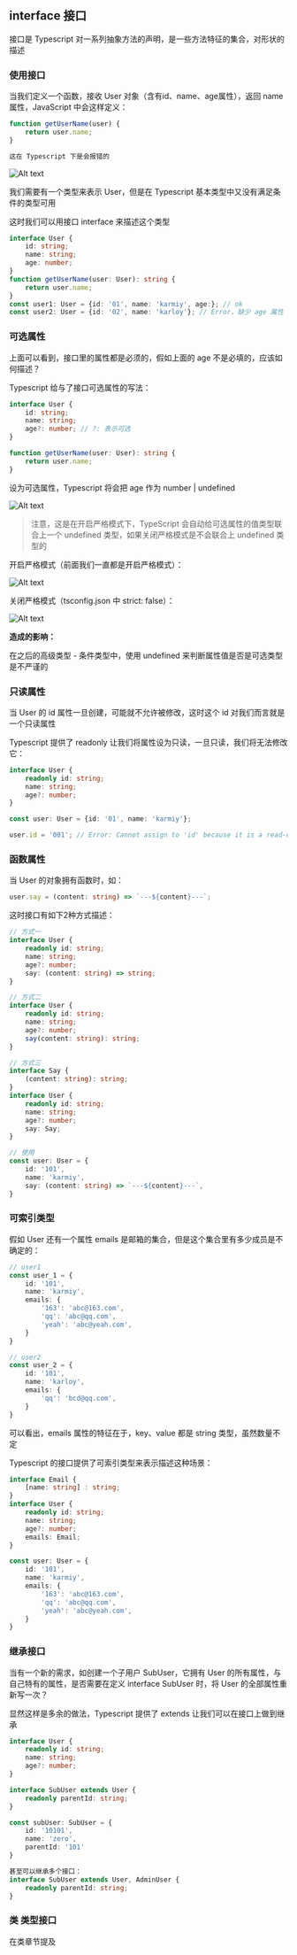 ## interface 接口

接口是 Typescript 对一系列抽象方法的声明，是一些方法特征的集合，对形状的描述

### 使用接口

当我们定义一个函数，接收 User 对象（含有id、name、age属性），返回 name 属性，JavaScript 中会这样定义：

```ts
function getUserName(user) {
    return user.name;
}

这在 Typescript 下是会报错的
```

![Alt text](imgs/05-01.png)

我们需要有一个类型来表示 User，但是在 Typescript 基本类型中又没有满足条件的类型可用

这时我们可以用接口 interface 来描述这个类型

```ts
interface User {
    id: string;
    name: string;
    age: number;
}
function getUserName(user: User): string {
    return user.name;
}
const user1: User = {id: '01', name: 'karmiy', age:}; // ok
const user2: User = {id: '02', name: 'karloy'}; // Error，缺少 age 属性
```

### 可选属性

上面可以看到，接口里的属性都是必须的，假如上面的 age 不是必填的，应该如何描述？

Typescript 给与了接口可选属性的写法：

```ts
interface User {
    id: string;
    name: string;
    age?: number; // ?: 表示可选
}

function getUserName(user: User): string {
    return user.name;
}
```

设为可选属性，Typescript 将会把 age 作为 number | undefined

![Alt text](imgs/05-02.png)

> 注意，这是在开启严格模式下，TypeScript 会自动给可选属性的值类型联合上一个 undefined 类型，如果关闭严格模式是不会联合上 undefined 类型的

开启严格模式（前面我们一直都是开启严格模式）：

![Alt text](imgs/05-03.png)

关闭严格模式（tsconfig.json 中 strict: false）：

![Alt text](imgs/05-04.png)

**造成的影响：**

在之后的高级类型 - 条件类型中，使用 undefined 来判断属性值是否是可选类型是不严谨的

### 只读属性

当 User 的 id 属性一旦创建，可能就不允许被修改，这时这个 id 对我们而言就是一个只读属性

Typescript 提供了 readonly 让我们将属性设为只读，一旦只读，我们将无法修改它：

```ts
interface User {
    readonly id: string;
    name: string;
    age?: number;
}

const user: User = {id: '01', name: 'karmiy'};

user.id = '001'; // Error: Cannot assign to 'id' because it is a read-only property
```

### 函数属性

当 User 的对象拥有函数时，如：

```ts
user.say = (content: string) => `---${content}---`;
```

这时接口有如下2种方式描述：

```ts
// 方式一
interface User {
    readonly id: string;
    name: string;
    age?: number;
    say: (content: string) => string;
}

// 方式二
interface User {
    readonly id: string;
    name: string;
    age?: number;
    say(content: string): string;
}

// 方式三
interface Say {
    (content: string): string;
}
interface User {
    readonly id: string;
    name: string;
    age?: number;
    say: Say;
}

// 使用
const user: User = {
    id: '101',
    name: 'karmiy',
    say: (content: string) => `---${content}---`,
}
```

### 可索引类型

假如 User 还有一个属性 emails 是邮箱的集合，但是这个集合里有多少成员是不确定的：

```ts
// user1
const user_1 = {
    id: '101',
    name: 'karmiy',
    emails: {
        '163': 'abc@163.com',
        'qq': 'abc@qq.com',
        'yeah': 'abc@yeah.com',
    }
}

// user2
const user_2 = {
    id: '101',
    name: 'karloy',
    emails: {
        'qq': 'bcd@qq.com',
    }
}
```

可以看出，emails 属性的特征在于，key、value 都是 string 类型，虽然数量不定

Typescript 的接口提供了可索引类型来表示描述这种场景：

```ts
interface Email {
    [name: string] : string;
}
interface User {
    readonly id: string;
    name: string;
    age?: number;
    emails: Email;
}

const user: User = {
    id: '101',
    name: 'karmiy',
    emails: {
        '163': 'abc@163.com',
        'qq': 'abc@qq.com',
        'yeah': 'abc@yeah.com',
    }
}
```

### 继承接口

当有一个新的需求，如创建一个子用户 SubUser，它拥有 User 的所有属性，与自己特有的属性，是否需要在定义 interface SubUser 时，将 User 的全部属性重新写一次？

显然这样是多余的做法，Typescript 提供了 extends 让我们可以在接口上做到继承

```ts
interface User {
    readonly id: string;
    name: string;
    age?: number;
}

interface SubUser extends User {
    readonly parentId: string;
}

const subUser: SubUser = {
    id: '10101',
    name: 'zero',
    parentId: '101'
}

甚至可以继承多个接口：
interface SubUser extends User, AdminUser {
    readonly parentId: string;
}
```

### 类 类型接口

在类章节提及

